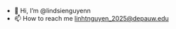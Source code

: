- 👋 Hi, I’m @lindsienguyenn
- 📫 How to reach me linhtnguyen_2025@depauw.edu

<!---
linhhihi/linhhihi is a ✨ special ✨ repository because its `README.md` (this file) appears on your GitHub profile.
You can click the Preview link to take a look at your changes.
--->
